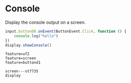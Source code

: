 # Console

Display the console output on a screen.

```typescript
input.buttonD0.onEvent(ButtonEvent.Click, function () {
    console.log("hello")
})
display.showConsole()
```

```config
feature=uf2
feature=screen
feature=buttond1
```
```package
screen---st7735
display
```